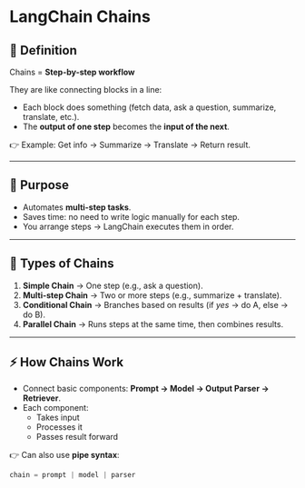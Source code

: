 # LangChain Chains

## 📌 Definition

Chains = **Step-by-step workflow**

They are like connecting blocks in a line:

- Each block does something (fetch data, ask a question, summarize, translate, etc.).
- The **output of one step** becomes the **input of the next**.

👉 Example: Get info → Summarize → Translate → Return result.

---

## 🎯 Purpose

- Automates **multi-step tasks**.
- Saves time: no need to write logic manually for each step.
- You arrange steps → LangChain executes them in order.

---

## 🔎 Types of Chains

1. **Simple Chain** → One step (e.g., ask a question).
2. **Multi-step Chain** → Two or more steps (e.g., summarize + translate).
3. **Conditional Chain** → Branches based on results (if _yes_ → do A, else → do B).
4. **Parallel Chain** → Runs steps at the same time, then combines results.

---

## ⚡ How Chains Work

- Connect basic components: **Prompt → Model → Output Parser → Retriever**.
- Each component:
  - Takes input
  - Processes it
  - Passes result forward

👉 Can also use **pipe syntax**:

```python
chain = prompt | model | parser
```
